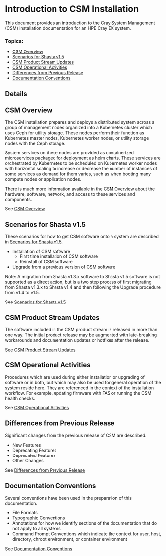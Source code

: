 # Introduction to CSM Installation

This document provides an introduction to the Cray System Management (CSM) installation documentation
for an HPE Cray EX system. 

### Topics:
   * [CSM Overview](#csm_overview)
   * [Scenarios for Shasta v1.5](#scenarios)
   * [CSM Product Stream Updates](#product-stream-updates)
   * [CSM Operational Activities](#operations)
   * [Differences from Previous Release](#differences)
   * [Documentation Conventions](#documetation_conventions)

## Details

<a name="csm_overview"></a>
## CSM Overview

   The CSM installation prepares and deploys a distributed system across a group of management
   nodes organized into a Kubernetes cluster which uses Ceph for utility storage.  These nodes
   perform their function as Kubernetes master nodes, Kubernetes worker nodes, or utility storage
   nodes with the Ceph storage.

   System services on these nodes are provided as containerized microservices packaged for deployment
   as helm charts.  These services are orchestrated by Kubernetes to be scheduled on Kubernetes worker
   nodes with horizontal scaling to increase or decrease the number of instances of some services as
   demand for them varies, such as when booting many compute nodes or application nodes.

   There is much more information available in the [CSM Overview](csm_overview.md) about the hardware,
   software, network, and access to these services and components.

   See [CSM Overview](csm_overview.md)

<a name="scenarios"></a>
## Scenarios for Shasta v1.5

   These scenarios for how to get CSM software onto a system are described in [Scenarios for Shasta v1.5](scenarios.md).

   * Installation of CSM software
      * First time installation of CSM software
      * Reinstall of CSM software
   * Upgrade from a previous version of CSM software

   Note: A migration from Shasta v1.3.x software to Shasta v1.5 software is not supported as a direct action, but is a two step process of first migrating from Shasta v1.3.x to Shasta v1.4 and then following the Upgrade procedure from v1.4 to v1.5.

See [Scenarios for Shasta v1.5](scenarios.md)

<a name="product-stream-updates"></a>
## CSM Product Stream Updates

   The software included in the CSM product stream is released in more than one way.  The initial product release may be augmented with late-breaking workarounds and documentation updates or hotfixes after the release. 

   See [CSM Product Stream Updates](../update_product_stream/index.md)

<a name="operations"></a>
## CSM Operational Activities

   Procedures which are used during either installation or upgrading of software or in both, but which
   may also be used for general operation of the system reside here.  They are referenced in the context
   of the installation workflow.  For example, updating firmware with FAS or running the CSM health checks.

   See [CSM Operational Activities](../operations/index.md)

<a name="differences"></a>
## Differences from Previous Release

   Significant changes from the previous release of CSM are described.
  
   * New Features
   * Deprecating Features
   * Deprecated Features
   * Other Changes

See [Differences from Previous Release](differences.md)

<a name="documetation_conventions"></a>
## Documentation Conventions

   Several conventions have been used in the preparation of this documentation.

   * File Formats
   * Typographic Conventions 
   * Annotations for how we identify sections of the documentation that do not apply to all systems
   * Command Prompt Conventions which indicate the context for user, host, directory, chroot environment, or container environment

See [Documentation Conventions](documentation_conventions.md)
